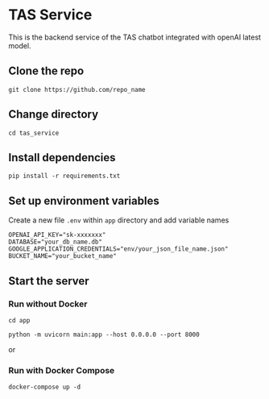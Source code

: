 # TAS Service

This is the backend service of the TAS chatbot integrated with openAI latest model.

## Clone the repo

```commandline
git clone https://github.com/repo_name
```

## Change directory

```commandline
cd tas_service
```

## Install dependencies
```commandline
pip install -r requirements.txt
```

## Set up environment variables

Create a new file `.env` within `app` directory and add variable names
```commandline
OPENAI_API_KEY="sk-xxxxxxx"
DATABASE="your_db_name.db"
GOOGLE_APPLICATION_CREDENTIALS="env/your_json_file_name.json"
BUCKET_NAME="your_bucket_name"
```

## Start the server 

### Run without Docker

```commandline
cd app
```
```commandline
python -m uvicorn main:app --host 0.0.0.0 --port 8000
```
or
### Run with Docker Compose

```commandline
docker-compose up -d
```

